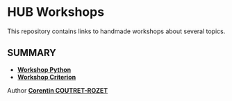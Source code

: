 # HUB Workshops

This repository contains links to handmade workshops about several topics.

## SUMMARY

* [**Workshop Python**](https://github.com/sheiiva/Workshop_Python)
* [**Workshop Criterion**](https://github.com/sheiiva/Workshop_Criterion)

Author [**Corentin COUTRET-ROZET**](https://github.com/sheiiva)
